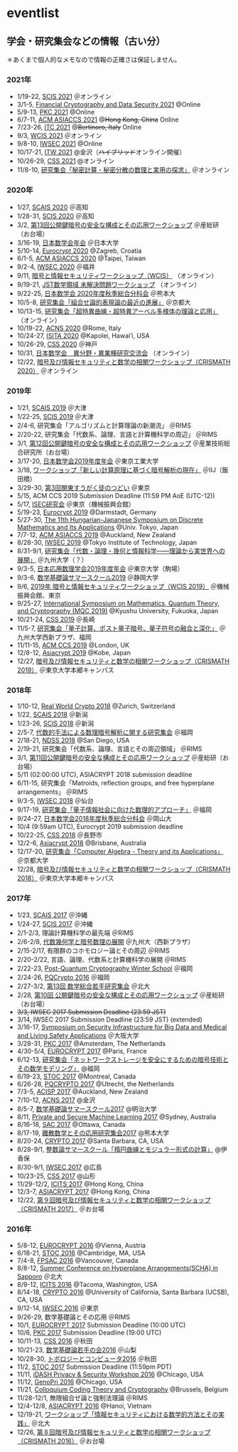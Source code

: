 # eventlist
## 学会・研究集会などの情報（古い分）

＊あくまで個人的なメモなので情報の正確さは保証しません。

### 2021年

- 1/19-22, <a href="http://www.iwsec.org/scis/2021/index.html" target="blank">SCIS 2021</a> ＠オンライン
- 3/1-5, <a href="https://fc21.ifca.ai/index.php" target="blank">Financial Cryptography and Data Security 2021</a> @Online
- 5/9-13, <a href="https://pkc.iacr.org/2021/" target="blank">PKC 2021</a> @Online
- 6/7-11, <a href="https://asiaccs2021.comp.polyu.edu.hk/" target="blank">ACM ASIACCS 2021</a> @<del>Hong Kong, China</del> Online
- 7/23-26, <a href="https://itcrypto.github.io/2021/" target="blank">ITC 2021</a> @<del>Bertinoro, Italy</del> Online
- 9/3, <a href="https://www.ieice.org/~isec/wcis/wcis2021/Workshop%20on%20Cryptography%20and%20Information%20Security%202021.htm" target="blank">WCIS 2021</a> ＠オンライン
- 9/8-10, <a href="https://www.iwsec.org/2021/index.html" target="blank">IWSEC 2021</a> @Online
- 10/17-21, <a href="http://itw2021.org/" target="blank">ITW 2021</a> @金沢（<del>ハイブリッド</del>オンライン開催）
- 10/26-29, <a href="https://www.iwsec.org/css/2021/index.html" target="blank">CSS 2021</a> @オンライン
- 11/8-10, <a href="https://www.imi.kyushu-u.ac.jp/kyodo-riyo/research_meetings/view/30" target="blank">研究集会「秘密計算・秘密分散の数理と実用の探求」</a> ＠オンライン

### 2020年

- 1/27, <a href="https://researchmap.jp/sug/SCAIS2020/">SCAIS 2020</a> ＠高知
- 1/28-31, <a href="http://www.iwsec.org/scis/2020/index.html">SCIS 2020</a> ＠高知
- 3/2, <a href="https://www.cpsec.aist.go.jp/events/ws-cpsec-pkc2020/">第13回公開鍵暗号の安全な構成とその応用ワークショップ</a> ＠産総研（お台場）
- 3/16-19, <a href="http://mathsoc.jp/meeting/nichidai20mar/">日本数学会年会</a> ＠日本大学
- 5/10-14, <a href="https://eurocrypt.iacr.org/2020/">Eurocrypt 2020</a> @Zagreb, Croatia
- 6/1-5, <a href="https://asiaccs2020.cs.nthu.edu.tw/">ACM ASIACCS 2020</a> @Taipei, Taiwan
- 9/2-4, <a href="http://www.iwsec.org/2020/">IWSEC 2020</a> ＠福井
- 9/11, <a href="https://www.ieice.org/~isec/wcis/wcis2020/">暗号と情報セキュリティワークショップ（WCIS）</a> （オンライン）
- 9/19-21, <a href="https://sites.google.com/view/jstmath-openproblem2020">JST数学領域 未解決問題ワークショップ</a> （オンライン）
- 9/22-25, <a href="https://www.mathsoc.jp/activity/meeting/kumamoto20sept/">日本数学会 2020年度秋季総合分科会</a> ＠熊本大
- 10/5-8, <a href="http://www.kurims.kyoto-u.ac.jp/~tshun/combrep2020/">研究集会「組合せ論的表現論の最近の進展」</a> ＠京都大
- 10/13-15, <a href="https://sites.google.com/view/rims-supersingular2020/">研究集会「超特異曲線・超特異アーベル多様体の理論と応用」</a> （オンライン）
- 10/19-22, <a href="https://sites.google.com/di.uniroma1.it/ACNS2020">ACNS 2020</a> @Rome, Italy
- 10/24-27, <a href="http://www.isita.ieice.org/2020/home.html">ISITA 2020</a> @Kapolei, Hawai’i, USA
- 10/26-29, <a href="http://www.iwsec.org/css/2020">CSS 2020</a> ＠神戸
- 10/31, <a href="https://mathsoc.jp/administration/career/kouryukai2020.html">日本数学会　異分野・異業種研究交流会</a> （オンライン）
- 12/22, <a href="http://crypto.mist.i.u-tokyo.ac.jp/events/crismath2020.html">暗号及び情報セキュリティと数学の相関ワークショップ（CRISMATH 2020）</a> ＠オンライン

### 2019年

- 1/21, <a href="https://researchmap.jp/sug/SCAIS2019/">SCAIS 2019</a> ＠大津
- 1/22-25, <a href="http://www.iwsec.org/scis/2019/index.html">SCIS 2019</a> ＠大津
- 2/4-6, 研究集会「アルゴリズムと計算理論の新潮流」 ＠RIMS
- 2/20-22, 研究集会「代数系、論理、言語と計算機科学の周辺」 ＠RIMS
- 3/1, <a href="https://www.cpsec.aist.go.jp/events/ws-cpsec-pkc2019/">第12回公開鍵暗号の安全な構成とその応用ワークショップ</a> ＠産業技術総合研究所（お台場）
- 3/17-20, <a href="http://mathsoc.jp/meeting/titech19mar/">日本数学会2019年度年会</a> ＠東京工業大学
- 3/18, <a href="https://researchmap.jp/izu_tetsuya/新しい計算原理に基づく暗号解析の現在/">ワークショップ「新しい計算原理に基づく暗号解析の現在」</a> ＠IIJ（飯田橋）
- 3/29-30, <a href="https://sites.google.com/view/kantotsudoi/ホーム">第3回関東すうがく徒のつどい</a> ＠東京
- 5/15, ACM CCS 2019 Submission Deadline (11:59 PM AoE (UTC-12))
- 5/17, <a href="https://www.ieice.org/ken/program/index.php?tgs_regid=578fae137ffa91e52750480e181b9eee0f477f635bb8da36ea6bec79abd42bb9&tgid=IEICE-ISEC&lang=">ISEC研究会</a> ＠東京（機械振興会館）
- 5/19-23, <a href="https://eurocrypt.iacr.org/2019/">Eurocrypt 2019</a> @Darmstadt, Germany
- 5/27-30, <a href="https://www.opt.mist.i.u-tokyo.ac.jp/hj2019/">The 11th Hungarian-Japanese Symposium on Discrete Mathematics and Its Applications</a> @Univ. Tokyo, Japan
- 7/7-12, <a href="https://asiaccs2019.blogs.auckland.ac.nz/">ACM ASIACCS 2019</a> @Auckland, New Zealand
- 8/28-30, <a href="http://www.iwsec.org/2019/">IWSEC 2019</a> @Tokyo Institute of Technology, Japan
- 8/31-9/1, <a href="https://www.imi.kyushu-u.ac.jp/joint_research/detail/20190001">研究集会「代数・論理・幾何と情報科学――理論から実世界への展開」</a> ＠九州大学（？）
- 9/3-5, <a href="https://annual2019.jsiam.org/">日本応用数理学会2019年度年会</a> ＠東京大学（駒場）
- 9/3-6, <a href="https://www.sci.shizuoka.ac.jp/~math/yorioka/ss2019/">数学基礎論サマースクール2019</a> ＠静岡大学
- 9/6, <a href="http://ieice.org/~isec/wcis/wcis2019/">2019年 暗号と情報セキュリティワークショップ（WCIS 2019）</a> ＠機械振興会館、東京
- 9/25-27, <a href="http://crypto.mist.i.u-tokyo.ac.jp/mqc2019">International Symposium on Mathematics, Quantum Theory, and Cryptography (MQC 2019)</a> @Kyushu University, Fukuoka, Japan
- 10/21-24, <a href="http://www.iwsec.org/css/2019/">CSS 2019</a> ＠長崎
- 11/5-7, <a href="https://www.imi.kyushu-u.ac.jp/joint_research/detail/20190004">研究集会「量子計算、ポスト量子暗号、量子符号の融合と深化」</a> ＠九州大学西新プラザ、福岡
- 11/11-15, <a href="https://www.sigsac.org/ccs/CCS2019/">ACM CCS 2019</a> @London, UK
- 12/8-12, <a href="https://asiacrypt.iacr.org/2019/">Asiacrypt 2019</a> @Kobe, Japan
- 12/27, <a href="http://crypto.mist.i.u-tokyo.ac.jp/events/crismath2019.html">暗号及び情報セキュリティと数学の相関ワークショップ（CRISMATH 2019）</a> ＠東京大学本郷キャンパス

### 2018年

- 1/10-12, <a href="https://rwc.iacr.org/2018/">Real World Crypto 2018</a> @Zurich, Switzerland
- 1/22, <a href="https://researchmap.jp/sug/SCAIS2018/">SCAIS 2018</a> ＠新潟
- 1/23-26, <a href="http://www.iwsec.org/scis/2018/index.html">SCIS 2018</a> ＠新潟
- 2/5-7, <a href="http://www.imi.kyushu-u.ac.jp/events/view/2227">代数的手法による数理暗号解析に関する研究集会</a> ＠福岡
- 2/18-21, <a href="https://www.ndss-symposium.org/ndss2018/">NDSS 2018</a> @San Diego, USA
- 2/19-21, 研究集会「代数系、論理、言語とその周辺領域」 ＠RIMS
- 3/1, <a href="https://www.itri.aist.go.jp/events/ws-itri-pkc2018/">第11回公開鍵暗号の安全な構成とその応用ワークショップ</a> ＠産総研（お台場）
- 5/11 (02:00:00 UTC), ASIACRYPT 2018 submission deadline
- 6/11-15, 研究集会「Matroids, reflection groups, and free hyperplane arrangements」 ＠RIMS
- 9/3-5, <a href="http://www.iwsec.org/2018/">IWSEC 2018</a> ＠仙台
- 9/17-19, <a href="https://www.imi.kyushu-u.ac.jp/events/view/2347">研究集会「量子情報社会に向けた数理的アプローチ」</a> ＠福岡
- 9/24-27, <a href="http://www.mathsoc.jp/meeting/okayama18sept/">日本数学会2018年度秋季総合分科会</a> ＠岡山大
- 10/4 (9:59am UTC), Eurocrypt 2019 submission deadline
- 10/22-25, <a href="http://www.iwsec.org/css/2018/">CSS 2018</a> ＠長野市
- 12/2-6, <a href="https://asiacrypt.iacr.org/2018/">Asiacrypt 2018</a> @Brisbane, Australia</a>
- 12/17-20, <a href="http://sites.math.tsukuba.ac.jp/rimsca18/">研究集会「Computer Algebra - Theory and its Applications」</a> ＠京都大学
- 12/28, <a href="http://crypto.mist.i.u-tokyo.ac.jp/events/crismath2018.html">暗号及び情報セキュリティと数学の相関ワークショップ（CRISMATH 2018）</a> ＠東京大学本郷キャンパス
 
### 2017年

- 1/23, <a href="http://researchmap.jp/nuida/SCAIS2017">SCAIS 2017</a> ＠沖縄
- 1/24-27, <a href="http://www.iwsec.org/scis/2017/index.html">SCIS 2017</a> ＠沖縄
- 2/1-2/3, 理論計算機科学の最先端 ＠RIMS
- 2/6-2/8, <a href="http://www.imi.kyushu-u.ac.jp/events/view/2011">代数幾何学と暗号数理の展開</a> ＠九州大（西新プラザ）
- 2/15-2/17, 有限群のコホモロジー論とその周辺 ＠RIMS
- 2/20-2/22, 言語、論理、代数系と計算機科学の展開 ＠RIMS
- 2/22-23, <a href="https://pqcrypto2016.jp/winter/">Post-Quantum Cryptography Winter School</a> ＠福岡
- 2/24-26, <a href="https://pqcrypto2016.jp/">PQCrypto 2016</a> ＠福岡
- 2/27-3/2, <a href="http://www.math.sci.hokudai.ac.jp/~wakate/mcyr/2017/index.html">第13回 数学総合若手研究集会</a> ＠北大
- 2/28, <a href="http://www.itri.aist.go.jp/events/ws-itri-pkc2017/">第10回 公開鍵暗号の安全な構成とその応用ワークショップ</a> ＠産総研（お台場）
- <del>3/3, IWSEC 2017 Submission Deadline (23:59 JST)</del>
- 3/14, IWSEC 2017 Submission Deadline (23:59 JST) (extended)
- 3/16-17, <a href="https://bigdata.comm.eng.osaka-u.ac.jp/activities/symposium0317.html">Symposium on Security Infrastructure for Big Data and Medical and Living Safety Applications</a> ＠大阪大学
- 3/28-31, <a href="http://www.iacr.org/workshops/pkc2017/">PKC 2017</a> @Amsterdam, The Netherlands
- 4/30-5/4, <a href="https://eurocrypt2017.di.ens.fr/">EUROCRYPT 2017</a> @Paris, France
- 6/12-13, <a href="http://www.imi.kyushu-u.ac.jp/events/view/2073">研究集会「ネットワークストレージを安全にするための暗号技術とその数学モデリング」</a> @福岡
- 6/19-23, <a href="http://acm-stoc.org/stoc2017/callforpapers.html">STOC 2017</a> @Montreal, Canada
- 6/26-28, <a href="https://2017.pqcrypto.org/conference/index.html">PQCRYPTO 2017</a> @Utrecht, the Netherlands
- 7/3-5, <a href="http://acisp.massey.ac.nz/">ACISP 2017</a> @Auckland, New Zealand
- 7/10-12, <a href="https://cy2sec.comm.eng.osaka-u.ac.jp/acns2017/">ACNS 2017</a> @金沢
- 8/5-7, <a href="http://toshio-suzuki-logic.jp/meeting/summer2017.html">数学基礎論サマースクール2017</a> @明治大学
- 8/11, <a href="https://sites.google.com/view/psml">Private and Secure Machine Learning 2017</a> @Sydney, Australia
- 8/16-18, <a href="http://www.sacconference.org/SAC17/SAC2017.htm">SAC 2017</a> @Ottawa, Canada
- 8/17-19, <a href="http://infoshako.sk.tsukuba.ac.jp/jcca/JCCA-2017/index.html">離散数学とその応用研究集会2017</a> @熊本大学
- 8/20-24, <a href="https://www.iacr.org/conferences/crypto2017/">CRYPTO 2017</a> @Santa Barbara, CA, USA
- 8/28-9/1, <a href="http://ntw.sci.u-toyama.ac.jp/ss2017/">整数論サマースクール「楕円曲線とモジュラー形式の計算」</a> @伊香保
- 8/30-9/1, <a href="http://www.iwsec.org/2017/">IWSEC 2017</a> @広島
- 10/23-25, <a href="http://www.iwsec.org/css/2017/">CSS 2017</a> @山形
- 11/29-12/2, <a href="http://www.inc.cuhk.edu.hk/icits2017/">ICITS 2017</a> @Hong Kong, China
- 12/3-7, <a href="https://asiacrypt.iacr.org/2017/">ASIACRYPT 2017</a> @Hong Kong, China
- 12/22, <a href="http://www.itri.aist.go.jp/events/ws-itri-crismath2017/">第９回暗号及び情報セキュリティと数学の相関ワークショップ（CRISMATH 2017）</a> ＠お台場
 
### 2016年

- 5/8-12, <a href="http://ist.ac.at/eurocrypt2016/">EUROCRYPT 2016</a> @Vienna, Austria
- 6/18-21, <a href="http://acm-stoc.org/stoc2016/">STOC 2016</a> @Cambridge, MA, USA
- 7/4-8, <a href="https://sites.google.com/site/fpsac2016/">FPSAC 2016</a> @Vancouver, Canada
- 8/8-12, <a href="http://www.math.sci.hokudai.ac.jp/~scha/">Summer Conference on Hyperplane Arrangements(SCHA) in Sapporo</a> ＠北大
- 8/9-12, <a href="http://www.icits2016.com/">ICITS 2016</a> @Tacoma, Washington, USA
- 8/14-18, <a href="http://www.iacr.org/conferences/crypto2016/">CRYPTO 2016</a> @University of California, Santa Barbara (UCSB), CA, USA
- 9/12-14, <a href="http://www.iwsec.org/2016/">IWSEC 2016</a> ＠東京
- 9/26-29, 数学基礎論とその応用 ＠RIMS
- 10/1, <a href="https://eurocrypt2017.di.ens.fr/">EUROCRYPT 2017</a> Submission Deadline (10:00 UTC)
- 10/6, <a href="http://www.iacr.org/workshops/pkc2017/">PKC 2017</a> Submission Deadline (19:00 UTC)
- 10/11-13, <a href="http://www.iwsec.org/css/2016/">CSS 2016</a> ＠秋田
- 10/21-23, <a href="http://kenshi.miyabe.name/wakate2016/">数学基礎論若手の会2016</a> ＠山梨
- 10/28-30, <a href="http://www.math.akita-u.ac.jp/tc2016/">トポロジーとコンピュータ2016</a> ＠秋田
- 11/2, <a href="http://acm-stoc.org/stoc2017/callforpapers.html">STOC 2017</a> Submission Deadline (11:59pm PDT)
- 11/11, <a href="http://www.humangenomeprivacy.org/2016/">iDASH Privacy &amp; Security Workshop 2016</a> @Chicago, USA
- 11/12, <a href="http://2016.genopri.org/">GenoPri 2016</a> @Chicago, USA
- 11/21, <a href="http://cage.ugent.be/~ls/website2016/colloquium2016.html">Colloquium Coding Theory and Cryptography</a> @Brussels, Belgium
- 11/28-12/1, 無限組合せ論と強制法理論 ＠RIMS
- 12/4-12/8, <a href="http://asiacrypt2016.com/">ASIACRYPT 2016</a> @Hanoi, Vietnam
- 12/19-21, <a href="http://coop-math.ism.ac.jp/event/2016W13">ワークショップ「情報セキュリティにおける数学的方法とその実践」</a> ＠北大
- 12/26, <a href="http://www.itri.aist.go.jp/events/ws-itri-crismath2016/">第８回暗号及び情報セキュリティと数学の相関ワークショップ（CRISMATH 2016）</a> ＠お台場
